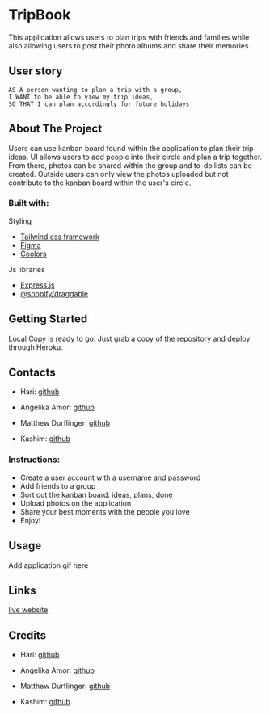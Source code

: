 # TripBook

This application allows users to plan trips with friends and families while also allowing users to post their photo albums and share their memories.

## User story

```
AS A person wanting to plan a trip with a group,
I WANT to be able to view my trip ideas,
SO THAT I can plan accordingly for future holidays

```

## About The Project

Users can use kanban board found within the application to plan their trip ideas. UI allows users to add people into their circle and plan a trip together. From there, photos can be shared within the group and to-do lists can be created. Outside users can only view the photos uploaded but not contribute to the kanban board within the user's circle.

### Built with:

Styling

- [Tailwind css framework](https://tailwindcss.com/)
- [Figma](https://www.figma.com/)
- [Coolors](https://coolors.co/)

Js libraries

- [Express.js](http://expressjs.com/en/resources/middleware/multer.html)
- [@shopify/draggable](https://github.com/Shopify/draggable)

## Getting Started

Local Copy is ready to go. Just grab a copy of the repository and deploy through Heroku.

## Contacts

- Hari: [github](https://github.com/hari-ls)

- Angelika Amor: [github](http://github.com/angelikaamorxo)

- Matthew Durflinger: [github](https://github.com/mattyd96)

- Kashim: [github](https://github.com/Oriaje)

### Instructions:

- Create a user account with a username and password
- Add friends to a group
- Sort out the kanban board: ideas, plans, done
- Upload photos on the application
- Share your best moments with the people you love
- Enjoy!

## Usage

Add application gif here

## Links

[live website](https://still-sands-96331.herokuapp.com/)

## Credits

- Hari: [github](https://github.com/hari-ls)

- Angelika Amor: [github](http://github.com/angelikaamorxo)

- Matthew Durflinger: [github](https://github.com/mattyd96)

- Kashim: [github](https://github.com/Oriaje)

